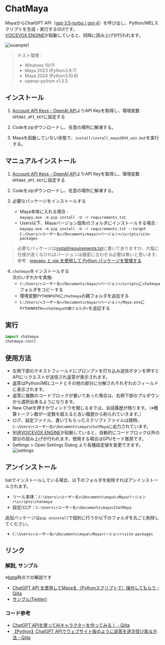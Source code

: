 # ChatMaya
MayaからChatGPT API（[gpt-3.5-turbo / gpt-4](https://platform.openai.com/docs/guides/chat)）を呼び出し、Python/MELスクリプトを生成・実行するGUIです。  
[VOICEVOX ENGINE](https://github.com/VOICEVOX/voicevox_engine)が起動していると、同時に読み上げが行われます。  

![example1](.images/example1.png)

> テスト環境 :
> * Windows 10/11
> * Maya 2023 (Python3.9.7)
> * Maya 2024 (Python3.10.8)
> * openai-python v1.3.3

## インストール
1. [Account API Keys - OpenAI API](https://platform.openai.com/account/api-keys)よりAPI Keyを取得し、環境変数`OPENAI_API_KEY`に設定する  

2. Codeをzipダウンロードし、任意の場所に解凍する。

3. Mayaを起動していない状態で、`install/install_maya20XX_win.bat`を実行する。

## マニュアルインストール
1. [Account API Keys - OpenAI API](https://platform.openai.com/account/api-keys)よりAPI Keyを取得し、環境変数`OPENAI_API_KEY`に設定する  

2. Codeをzipダウンロードし、任意の場所に解凍する。

3. 必要なパッケージをインストールする
    * Maya本体に入れる場合 :  
    `mayapy.exe -m pip install -U -r requirements.txt`
    * Users以下、Mayaバージョン固有のフォルダにインストールする場合 :  
    `mayapy.exe -m pip install -U -r requirements.txt --target C:/Users/<ユーザー名>/Documents/maya/<バージョン>/scripts/site-packages`

> 必要なパッケージは[install/requirements.txt](install/requirements.txt)に書いてありますか、大幅に仕様が違くなければバージョンは厳密に合わせる必要は無いと思います。  
> 参考 : [mayapy と pip を使用して Python パッケージを管理する](https://help.autodesk.com/view/MAYAUL/2023/JPN/?guid=GUID-72A245EC-CDB4-46AB-BEE0-4BBBF9791627)

4. `chatmaya`をインストールする  
    次のいずれかを実施:
    * `C:/Users/<ユーザー名>/Documents/maya/<バージョン>/scripts`に`chatmaya`フォルダをコピーする
    * 環境変数`PYTHONPATH`に`chatmaya`の親フォルダを追加する
    * `C:/Users/<ユーザー名>/Documents/maya/<バージョン>/Maya.env`に`PYTHONPATH=<chatmayaの親フォルダ>`を追記する

## 実行
```python
import chatmaya
chatmaya.run()
```

## 使用方法
* 左側下部のテキストフィールドにプロンプトを打ち込み送信ボタンを押すとAPIにリクエストが送信され返答が表示されます。
* 返答はPython/MELコードとその他の部分に分解されそれぞれのフィールドに表示されます。
* 返答に複数のコードブロックが書いてあった場合は、右側下部のプルダウンから選択出来るようになります。
* New Chatを押すかウィンドウを閉じるまでは、会話履歴が残ります。（※概算トークン数が一定数を超えると古い履歴から削られていきます。）
* ログ、設定ファイル、書いてもらったスクリプトファイルは随時、`C:\Users\<ユーザー名>\Documents\maya\ChatMaya`に出力されています。
* 別途[VOICEVOX ENGINE](https://github.com/VOICEVOX/voicevox_engine)が起動していると、自動的にコードブロック以外の部分の読み上げが行われます。使用する場合はGPUモード推奨です。
* Settings > Open Settings Dialog より各種設定値を変更できます。  
    ![settings](.images/settings.png)

## アンインストール
batでインストールしている場合、以下のフォルダを削除すればアンインストールされます。  
* ツール本体：`C:\Users\<ユーザー名>\Documents\maya\<Mayaバージョン>\scripts\chatmaya`
* 設定/ログ：`C:\Users\<ユーザー名>\Documents\maya\ChatMaya`

追加パッケージは`pip uninstall`で個別に行うか以下のフォルダを丸ごと削除してください。
* `C:\Users\<ユーザー名>\Documents\maya\<Mayaバージョン>\site-packages`

## リンク
### 解説, サンプル
※[beta](https://github.com/akasaki1211/ChatGPT_Maya/tree/beta)時点での解説です
* [ChatGPT API を使用してMayaを（Pythonスクリプトで）操作してもらう - Qiita](https://qiita.com/akasaki1211/items/34d0f89e0ae2c6efaf48)
* [サンプル(Twitter)](https://twitter.com/akasaki1211/status/1632704327340150787)

### コード参考
* [ChatGPT APIを使ってAIキャラクターを作ってみる！ - Qiita](https://qiita.com/sakasegawa/items/db2cff79bd14faf2c8e0)
* [【Python】ChatGPT APIでウェブサイト版のように返答を逐次受け取る方法 - Qiita](https://qiita.com/Cartelet/items/cfc07fc499b6ebbc7dde)
